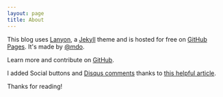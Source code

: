 ```yaml
---
layout: page
title: About
---
```


This blog uses [Lanyon](http://lanyon.getpoole.com), a [Jekyll](http://jekyllrb.com) theme and is hosted for free on [GitHub Pages](https://pages.github.com). It's made by [@mdo](https://twitter.com/mdo).

Learn more and contribute on [GitHub](https://github.com/poole).

I added Social buttons and [Disqus comments](https://disqus.com/) thanks to [this helpful article](http://pixelcog.com/blog/2013/jekyll-from-scratch-extending-jekyll/).

Thanks for reading!

